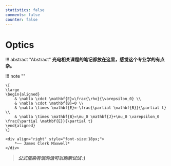 ```yaml
---
statistics: false
comments: false
counter: false
---
```


# Optics

!!! abstract "Abstract"
    **光电相关课程的笔记都放在这里，感觉这个专业学的有点杂。**

!!! note ""
    <p align="center">  </p>

    \[
    \large
    \begin{aligned}
        & \nabla \cdot \mathbf{E}=\frac{\rho}{\varepsilon_0} \\
        & \nabla \cdot \mathbf{B}=0 \\
        & \nabla \times \mathbf{E}=-\frac{\partial \mathbf{B}}{\partial t} \\
        & \nabla \times \mathbf{B}=\mu_0 \mathbf{J}+\mu_0 \varepsilon_0 \frac{\partial \mathbf{E}}{\partial t}
    \end{aligned}
    \]

    <div align="right" style="font-size:18px;">
        *—— James Clerk Maxwell*
    </div>

> ***公式渲染有误的话可以刷新试试 :)***
